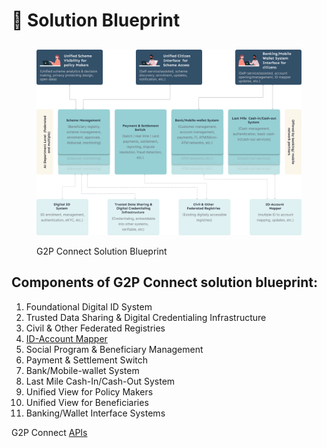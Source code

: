 # 📘 Solution Blueprint

##

<div data-full-width="true">

<figure><img src="../.gitbook/assets/solution_bluerpint.png" alt=""><figcaption><p>G2P Connect Solution Blueprint</p></figcaption></figure>

</div>

## **Components of G2P Connect solution blueprint:**

1. Foundational Digital ID System
2. Trusted Data Sharing & Digital Credentialing Infrastructure
3. Civil & Other Federated Registries
4. [ID-Account Mapper](../protocol/interfaces/beneficiary-management/mapper-architecture.md)
5. Social Program & Beneficiary Management
6. Payment & Settlement Switch
7. Bank/Mobile-wallet System
8. Last Mile Cash-In/Cash-Out System
9. Unified View for Policy Makers
10. Unified View for Beneficiaries
11. Banking/Wallet Interface Systems

G2P Connect [APIs](https://g2p-connect.github.io/specs/release/index.html)
